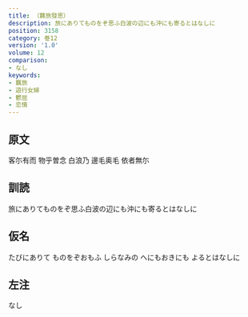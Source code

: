 ```yaml
---
title: （羇旅發思）
description: 旅にありてものをぞ思ふ白波の辺にも沖にも寄るとはなしに
position: 3158
category: 巻12
version: '1.0'
volume: 12
comparison:
- なし
keywords:
- 羈旅
- 遊行女婦
- 鬱屈
- 恋情
---
```


## 原文

客尓有而 物乎曽念 白浪乃 邊毛奥毛 依者無尓

## 訓読

旅にありてものをぞ思ふ白波の辺にも沖にも寄るとはなしに

## 仮名

たびにありて ものをぞおもふ しらなみの へにもおきにも よるとはなしに

## 左注

なし
